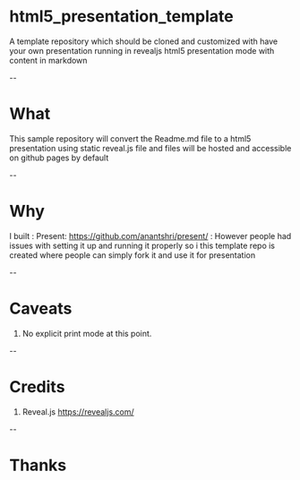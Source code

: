 # html5_presentation_template

A template repository which should be cloned and customized with have your own presentation running in revealjs html5 presentation mode with content in markdown

--

# What

This sample repository will convert the Readme.md file to a html5 presentation using static reveal.js file and files will be hosted and accessible on github pages by default


--

# Why 

I built : Present:  https://github.com/anantshri/present/ : However people had issues with setting it up and running it properly so i this template repo is created where people can simply fork it and use it for presentation

--
# Caveats

1. No explicit print mode at this point.

--
# Credits

1. Reveal.js https://revealjs.com/


--

# Thanks